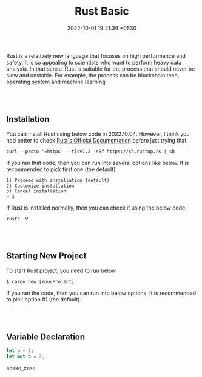 ﻿---
layout: post
title:  "Rust Basic"
date:   2022-10-01 19:41:36 +0530
categories: Blockchain Rust
---

Rust is a relatively new language that focuses on high performance and safety. It is so appealing to scientists who want to perform heavy data analysis. In that sense, Rust is suitable for the process that should never be slow and unstable. For example, the process can be blockchain tech, operating system and machine learning.

<br/>
<br/>

## Installation
You can install Rust using below code in 2022.10.04. However, I think you had better to check [Rust's Official Documentation](https://www.rust-lang.org/) before just trying that.
```
curl --proto '=https' --tlsv1.2 -sSf https://sh.rustup.rs | sh
```
If you ran that code, then you can run into several options like below. It is recommended to pick first one (the default). 
```
1) Proceed with installation (default)
2) Customize installation
3) Cancel installation
> 1
```
If Rust is installed normally, then you can check it using the below code.
```
rustc -V
```
  
<br/>
<br/>
      
## Starting New Project
To start Rust project, you need to run below 
```
$ cargo new [YourProject]
```
If you ran the code, then you can run into below options. It is recommended to pick option #1 (the default). 

<br/>
<br/>

## Variable Declaration
```rust
let a = 1;
let mut b = 2;
```
snake_case


